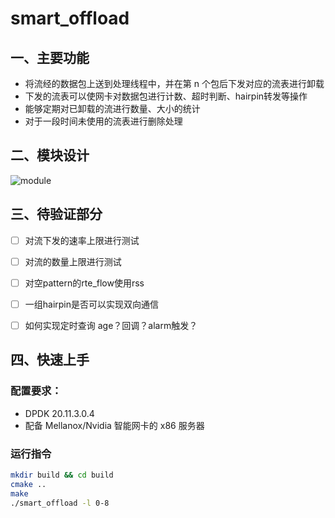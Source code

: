# smart_offload

## 一、主要功能

- 将流经的数据包上送到处理线程中，并在第 n 个包后下发对应的流表进行卸载
- 下发的流表可以使网卡对数据包进行计数、超时判断、hairpin转发等操作
- 能够定期对已卸载的流进行数量、大小的统计
- 对于一段时间未使用的流表进行删除处理

## 二、模块设计

![module](https://img.ccm.ink/smart_offload.jpg)

## 三、待验证部分

- [ ]  对流下发的速率上限进行测试
- [ ]  对流的数量上限进行测试
- [ ]  对空pattern的rte_flow使用rss
- [ ]  一组hairpin是否可以实现双向通信
- [ ]  如何实现定时查询 age？回调？alarm触发？


## 四、快速上手

### 配置要求：
- DPDK 20.11.3.0.4
- 配备 Mellanox/Nvidia 智能网卡的 x86 服务器

### 运行指令
```bash
mkdir build && cd build
cmake ..
make
./smart_offload -l 0-8
```